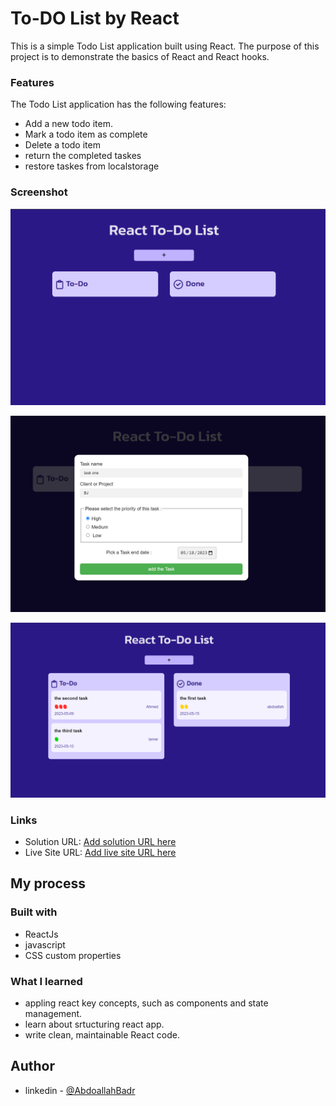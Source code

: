 # To-DO List by React 

This is a simple Todo List application built using React. The purpose of this project is to demonstrate the basics of React and React hooks.


### Features
The Todo List application has the following features:

- Add a new todo item.
- Mark a todo item as complete
- Delete a todo item
- return the completed taskes
- restore taskes from localstorage

### Screenshot

![](./assets/screenshots/one.png)

![](./assets/screenshots/add.png)

![](./assets/screenshots/all.png)


### Links

- Solution URL: [Add solution URL here](https://github.com/Abdoallah-Badr/todo-list_react)
- Live Site URL: [Add live site URL here](https://todo-list-react-badr.vercel.app/)

## My process

### Built with

- ReactJs 
- javascript
- CSS custom properties


### What I learned

-  appling react key concepts, such as components and state management.
- learn about srtucturing react app.
- write clean, maintainable React code.


## Author
- linkedin - [@AbdoallahBadr](https://www.linkedin.com/in/abdoallah-badr-5b2bb1250/)
